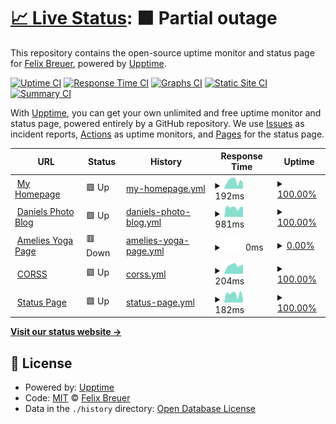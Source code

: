 # [📈 Live Status](https://breuer.dev): <!--live status--> **🟧 Partial outage**

This repository contains the open-source uptime monitor and status page for [Felix Breuer](https://breuer.dev), powered by [Upptime](https://github.com/upptime/upptime).

[![Uptime CI](https://github.com/breuerfelix/upptime/workflows/Uptime%20CI/badge.svg)](https://github.com/breuerfelix/upptime/actions?query=workflow%3A%22Uptime+CI%22)
[![Response Time CI](https://github.com/breuerfelix/upptime/workflows/Response%20Time%20CI/badge.svg)](https://github.com/breuerfelix/upptime/actions?query=workflow%3A%22Response+Time+CI%22)
[![Graphs CI](https://github.com/breuerfelix/upptime/workflows/Graphs%20CI/badge.svg)](https://github.com/breuerfelix/upptime/actions?query=workflow%3A%22Graphs+CI%22)
[![Static Site CI](https://github.com/breuerfelix/upptime/workflows/Static%20Site%20CI/badge.svg)](https://github.com/breuerfelix/upptime/actions?query=workflow%3A%22Static+Site+CI%22)
[![Summary CI](https://github.com/breuerfelix/upptime/workflows/Summary%20CI/badge.svg)](https://github.com/breuerfelix/upptime/actions?query=workflow%3A%22Summary+CI%22)

With [Upptime](https://upptime.js.org), you can get your own unlimited and free uptime monitor and status page, powered entirely by a GitHub repository. We use [Issues](https://github.com/breuerfelix/upptime/issues) as incident reports, [Actions](https://github.com/breuerfelix/upptime/actions) as uptime monitors, and [Pages](https://breuer.dev) for the status page.

<!--start: status pages-->
<!-- This summary is generated by Upptime (https://github.com/upptime/upptime) -->
<!-- Do not edit this manually, your changes will be overwritten -->
<!-- prettier-ignore -->
| URL | Status | History | Response Time | Uptime |
| --- | ------ | ------- | ------------- | ------ |
| <img alt="" src="https://icons.duckduckgo.com/ip3/breuer.dev.ico" height="13"> [My Homepage](https://breuer.dev) | 🟩 Up | [my-homepage.yml](https://github.com/breuerfelix/upptime/commits/HEAD/history/my-homepage.yml) | <details><summary><img alt="Response time graph" src="./graphs/my-homepage/response-time-week.png" height="20"> 192ms</summary><br><a href="https://status.breuer.dev/history/my-homepage"><img alt="Response time 147" src="https://img.shields.io/endpoint?url=https%3A%2F%2Fraw.githubusercontent.com%2Fbreuerfelix%2Fupptime%2FHEAD%2Fapi%2Fmy-homepage%2Fresponse-time.json"></a><br><a href="https://status.breuer.dev/history/my-homepage"><img alt="24-hour response time 204" src="https://img.shields.io/endpoint?url=https%3A%2F%2Fraw.githubusercontent.com%2Fbreuerfelix%2Fupptime%2FHEAD%2Fapi%2Fmy-homepage%2Fresponse-time-day.json"></a><br><a href="https://status.breuer.dev/history/my-homepage"><img alt="7-day response time 192" src="https://img.shields.io/endpoint?url=https%3A%2F%2Fraw.githubusercontent.com%2Fbreuerfelix%2Fupptime%2FHEAD%2Fapi%2Fmy-homepage%2Fresponse-time-week.json"></a><br><a href="https://status.breuer.dev/history/my-homepage"><img alt="30-day response time 178" src="https://img.shields.io/endpoint?url=https%3A%2F%2Fraw.githubusercontent.com%2Fbreuerfelix%2Fupptime%2FHEAD%2Fapi%2Fmy-homepage%2Fresponse-time-month.json"></a><br><a href="https://status.breuer.dev/history/my-homepage"><img alt="1-year response time 153" src="https://img.shields.io/endpoint?url=https%3A%2F%2Fraw.githubusercontent.com%2Fbreuerfelix%2Fupptime%2FHEAD%2Fapi%2Fmy-homepage%2Fresponse-time-year.json"></a></details> | <details><summary><a href="https://status.breuer.dev/history/my-homepage">100.00%</a></summary><a href="https://status.breuer.dev/history/my-homepage"><img alt="All-time uptime 100.00%" src="https://img.shields.io/endpoint?url=https%3A%2F%2Fraw.githubusercontent.com%2Fbreuerfelix%2Fupptime%2FHEAD%2Fapi%2Fmy-homepage%2Fuptime.json"></a><br><a href="https://status.breuer.dev/history/my-homepage"><img alt="24-hour uptime 100.00%" src="https://img.shields.io/endpoint?url=https%3A%2F%2Fraw.githubusercontent.com%2Fbreuerfelix%2Fupptime%2FHEAD%2Fapi%2Fmy-homepage%2Fuptime-day.json"></a><br><a href="https://status.breuer.dev/history/my-homepage"><img alt="7-day uptime 100.00%" src="https://img.shields.io/endpoint?url=https%3A%2F%2Fraw.githubusercontent.com%2Fbreuerfelix%2Fupptime%2FHEAD%2Fapi%2Fmy-homepage%2Fuptime-week.json"></a><br><a href="https://status.breuer.dev/history/my-homepage"><img alt="30-day uptime 100.00%" src="https://img.shields.io/endpoint?url=https%3A%2F%2Fraw.githubusercontent.com%2Fbreuerfelix%2Fupptime%2FHEAD%2Fapi%2Fmy-homepage%2Fuptime-month.json"></a><br><a href="https://status.breuer.dev/history/my-homepage"><img alt="1-year uptime 100.00%" src="https://img.shields.io/endpoint?url=https%3A%2F%2Fraw.githubusercontent.com%2Fbreuerfelix%2Fupptime%2FHEAD%2Fapi%2Fmy-homepage%2Fuptime-year.json"></a></details>
| <img alt="" src="https://icons.duckduckgo.com/ip3/danielkueffler.de.ico" height="13"> [Daniels Photo Blog](https://danielkueffler.de) | 🟩 Up | [daniels-photo-blog.yml](https://github.com/breuerfelix/upptime/commits/HEAD/history/daniels-photo-blog.yml) | <details><summary><img alt="Response time graph" src="./graphs/daniels-photo-blog/response-time-week.png" height="20"> 981ms</summary><br><a href="https://status.breuer.dev/history/daniels-photo-blog"><img alt="Response time 804" src="https://img.shields.io/endpoint?url=https%3A%2F%2Fraw.githubusercontent.com%2Fbreuerfelix%2Fupptime%2FHEAD%2Fapi%2Fdaniels-photo-blog%2Fresponse-time.json"></a><br><a href="https://status.breuer.dev/history/daniels-photo-blog"><img alt="24-hour response time 758" src="https://img.shields.io/endpoint?url=https%3A%2F%2Fraw.githubusercontent.com%2Fbreuerfelix%2Fupptime%2FHEAD%2Fapi%2Fdaniels-photo-blog%2Fresponse-time-day.json"></a><br><a href="https://status.breuer.dev/history/daniels-photo-blog"><img alt="7-day response time 981" src="https://img.shields.io/endpoint?url=https%3A%2F%2Fraw.githubusercontent.com%2Fbreuerfelix%2Fupptime%2FHEAD%2Fapi%2Fdaniels-photo-blog%2Fresponse-time-week.json"></a><br><a href="https://status.breuer.dev/history/daniels-photo-blog"><img alt="30-day response time 947" src="https://img.shields.io/endpoint?url=https%3A%2F%2Fraw.githubusercontent.com%2Fbreuerfelix%2Fupptime%2FHEAD%2Fapi%2Fdaniels-photo-blog%2Fresponse-time-month.json"></a><br><a href="https://status.breuer.dev/history/daniels-photo-blog"><img alt="1-year response time 820" src="https://img.shields.io/endpoint?url=https%3A%2F%2Fraw.githubusercontent.com%2Fbreuerfelix%2Fupptime%2FHEAD%2Fapi%2Fdaniels-photo-blog%2Fresponse-time-year.json"></a></details> | <details><summary><a href="https://status.breuer.dev/history/daniels-photo-blog">100.00%</a></summary><a href="https://status.breuer.dev/history/daniels-photo-blog"><img alt="All-time uptime 98.80%" src="https://img.shields.io/endpoint?url=https%3A%2F%2Fraw.githubusercontent.com%2Fbreuerfelix%2Fupptime%2FHEAD%2Fapi%2Fdaniels-photo-blog%2Fuptime.json"></a><br><a href="https://status.breuer.dev/history/daniels-photo-blog"><img alt="24-hour uptime 100.00%" src="https://img.shields.io/endpoint?url=https%3A%2F%2Fraw.githubusercontent.com%2Fbreuerfelix%2Fupptime%2FHEAD%2Fapi%2Fdaniels-photo-blog%2Fuptime-day.json"></a><br><a href="https://status.breuer.dev/history/daniels-photo-blog"><img alt="7-day uptime 100.00%" src="https://img.shields.io/endpoint?url=https%3A%2F%2Fraw.githubusercontent.com%2Fbreuerfelix%2Fupptime%2FHEAD%2Fapi%2Fdaniels-photo-blog%2Fuptime-week.json"></a><br><a href="https://status.breuer.dev/history/daniels-photo-blog"><img alt="30-day uptime 100.00%" src="https://img.shields.io/endpoint?url=https%3A%2F%2Fraw.githubusercontent.com%2Fbreuerfelix%2Fupptime%2FHEAD%2Fapi%2Fdaniels-photo-blog%2Fuptime-month.json"></a><br><a href="https://status.breuer.dev/history/daniels-photo-blog"><img alt="1-year uptime 98.78%" src="https://img.shields.io/endpoint?url=https%3A%2F%2Fraw.githubusercontent.com%2Fbreuerfelix%2Fupptime%2FHEAD%2Fapi%2Fdaniels-photo-blog%2Fuptime-year.json"></a></details>
| <img alt="" src="https://icons.duckduckgo.com/ip3/yoga-amelie.de.ico" height="13"> [Amelies Yoga Page](https://yoga-amelie.de) | 🟥 Down | [amelies-yoga-page.yml](https://github.com/breuerfelix/upptime/commits/HEAD/history/amelies-yoga-page.yml) | <details><summary><img alt="Response time graph" src="./graphs/amelies-yoga-page/response-time-week.png" height="20"> 0ms</summary><br><a href="https://status.breuer.dev/history/amelies-yoga-page"><img alt="Response time 196" src="https://img.shields.io/endpoint?url=https%3A%2F%2Fraw.githubusercontent.com%2Fbreuerfelix%2Fupptime%2FHEAD%2Fapi%2Famelies-yoga-page%2Fresponse-time.json"></a><br><a href="https://status.breuer.dev/history/amelies-yoga-page"><img alt="24-hour response time 0" src="https://img.shields.io/endpoint?url=https%3A%2F%2Fraw.githubusercontent.com%2Fbreuerfelix%2Fupptime%2FHEAD%2Fapi%2Famelies-yoga-page%2Fresponse-time-day.json"></a><br><a href="https://status.breuer.dev/history/amelies-yoga-page"><img alt="7-day response time 0" src="https://img.shields.io/endpoint?url=https%3A%2F%2Fraw.githubusercontent.com%2Fbreuerfelix%2Fupptime%2FHEAD%2Fapi%2Famelies-yoga-page%2Fresponse-time-week.json"></a><br><a href="https://status.breuer.dev/history/amelies-yoga-page"><img alt="30-day response time 0" src="https://img.shields.io/endpoint?url=https%3A%2F%2Fraw.githubusercontent.com%2Fbreuerfelix%2Fupptime%2FHEAD%2Fapi%2Famelies-yoga-page%2Fresponse-time-month.json"></a><br><a href="https://status.breuer.dev/history/amelies-yoga-page"><img alt="1-year response time 197" src="https://img.shields.io/endpoint?url=https%3A%2F%2Fraw.githubusercontent.com%2Fbreuerfelix%2Fupptime%2FHEAD%2Fapi%2Famelies-yoga-page%2Fresponse-time-year.json"></a></details> | <details><summary><a href="https://status.breuer.dev/history/amelies-yoga-page">0.00%</a></summary><a href="https://status.breuer.dev/history/amelies-yoga-page"><img alt="All-time uptime 77.65%" src="https://img.shields.io/endpoint?url=https%3A%2F%2Fraw.githubusercontent.com%2Fbreuerfelix%2Fupptime%2FHEAD%2Fapi%2Famelies-yoga-page%2Fuptime.json"></a><br><a href="https://status.breuer.dev/history/amelies-yoga-page"><img alt="24-hour uptime 0.00%" src="https://img.shields.io/endpoint?url=https%3A%2F%2Fraw.githubusercontent.com%2Fbreuerfelix%2Fupptime%2FHEAD%2Fapi%2Famelies-yoga-page%2Fuptime-day.json"></a><br><a href="https://status.breuer.dev/history/amelies-yoga-page"><img alt="7-day uptime 0.00%" src="https://img.shields.io/endpoint?url=https%3A%2F%2Fraw.githubusercontent.com%2Fbreuerfelix%2Fupptime%2FHEAD%2Fapi%2Famelies-yoga-page%2Fuptime-week.json"></a><br><a href="https://status.breuer.dev/history/amelies-yoga-page"><img alt="30-day uptime 0.00%" src="https://img.shields.io/endpoint?url=https%3A%2F%2Fraw.githubusercontent.com%2Fbreuerfelix%2Fupptime%2FHEAD%2Fapi%2Famelies-yoga-page%2Fuptime-month.json"></a><br><a href="https://status.breuer.dev/history/amelies-yoga-page"><img alt="1-year uptime 73.28%" src="https://img.shields.io/endpoint?url=https%3A%2F%2Fraw.githubusercontent.com%2Fbreuerfelix%2Fupptime%2FHEAD%2Fapi%2Famelies-yoga-page%2Fuptime-year.json"></a></details>
| <img alt="" src="https://icons.duckduckgo.com/ip3/corss.breuer.dev.ico" height="13"> [CORSS](https://corss.breuer.dev) | 🟩 Up | [corss.yml](https://github.com/breuerfelix/upptime/commits/HEAD/history/corss.yml) | <details><summary><img alt="Response time graph" src="./graphs/corss/response-time-week.png" height="20"> 204ms</summary><br><a href="https://status.breuer.dev/history/corss"><img alt="Response time 175" src="https://img.shields.io/endpoint?url=https%3A%2F%2Fraw.githubusercontent.com%2Fbreuerfelix%2Fupptime%2FHEAD%2Fapi%2Fcorss%2Fresponse-time.json"></a><br><a href="https://status.breuer.dev/history/corss"><img alt="24-hour response time 172" src="https://img.shields.io/endpoint?url=https%3A%2F%2Fraw.githubusercontent.com%2Fbreuerfelix%2Fupptime%2FHEAD%2Fapi%2Fcorss%2Fresponse-time-day.json"></a><br><a href="https://status.breuer.dev/history/corss"><img alt="7-day response time 204" src="https://img.shields.io/endpoint?url=https%3A%2F%2Fraw.githubusercontent.com%2Fbreuerfelix%2Fupptime%2FHEAD%2Fapi%2Fcorss%2Fresponse-time-week.json"></a><br><a href="https://status.breuer.dev/history/corss"><img alt="30-day response time 186" src="https://img.shields.io/endpoint?url=https%3A%2F%2Fraw.githubusercontent.com%2Fbreuerfelix%2Fupptime%2FHEAD%2Fapi%2Fcorss%2Fresponse-time-month.json"></a><br><a href="https://status.breuer.dev/history/corss"><img alt="1-year response time 167" src="https://img.shields.io/endpoint?url=https%3A%2F%2Fraw.githubusercontent.com%2Fbreuerfelix%2Fupptime%2FHEAD%2Fapi%2Fcorss%2Fresponse-time-year.json"></a></details> | <details><summary><a href="https://status.breuer.dev/history/corss">100.00%</a></summary><a href="https://status.breuer.dev/history/corss"><img alt="All-time uptime 99.99%" src="https://img.shields.io/endpoint?url=https%3A%2F%2Fraw.githubusercontent.com%2Fbreuerfelix%2Fupptime%2FHEAD%2Fapi%2Fcorss%2Fuptime.json"></a><br><a href="https://status.breuer.dev/history/corss"><img alt="24-hour uptime 100.00%" src="https://img.shields.io/endpoint?url=https%3A%2F%2Fraw.githubusercontent.com%2Fbreuerfelix%2Fupptime%2FHEAD%2Fapi%2Fcorss%2Fuptime-day.json"></a><br><a href="https://status.breuer.dev/history/corss"><img alt="7-day uptime 100.00%" src="https://img.shields.io/endpoint?url=https%3A%2F%2Fraw.githubusercontent.com%2Fbreuerfelix%2Fupptime%2FHEAD%2Fapi%2Fcorss%2Fuptime-week.json"></a><br><a href="https://status.breuer.dev/history/corss"><img alt="30-day uptime 100.00%" src="https://img.shields.io/endpoint?url=https%3A%2F%2Fraw.githubusercontent.com%2Fbreuerfelix%2Fupptime%2FHEAD%2Fapi%2Fcorss%2Fuptime-month.json"></a><br><a href="https://status.breuer.dev/history/corss"><img alt="1-year uptime 99.99%" src="https://img.shields.io/endpoint?url=https%3A%2F%2Fraw.githubusercontent.com%2Fbreuerfelix%2Fupptime%2FHEAD%2Fapi%2Fcorss%2Fuptime-year.json"></a></details>
| <img alt="" src="https://icons.duckduckgo.com/ip3/status.breuer.dev.ico" height="13"> [Status Page](https://status.breuer.dev) | 🟩 Up | [status-page.yml](https://github.com/breuerfelix/upptime/commits/HEAD/history/status-page.yml) | <details><summary><img alt="Response time graph" src="./graphs/status-page/response-time-week.png" height="20"> 182ms</summary><br><a href="https://status.breuer.dev/history/status-page"><img alt="Response time 157" src="https://img.shields.io/endpoint?url=https%3A%2F%2Fraw.githubusercontent.com%2Fbreuerfelix%2Fupptime%2FHEAD%2Fapi%2Fstatus-page%2Fresponse-time.json"></a><br><a href="https://status.breuer.dev/history/status-page"><img alt="24-hour response time 154" src="https://img.shields.io/endpoint?url=https%3A%2F%2Fraw.githubusercontent.com%2Fbreuerfelix%2Fupptime%2FHEAD%2Fapi%2Fstatus-page%2Fresponse-time-day.json"></a><br><a href="https://status.breuer.dev/history/status-page"><img alt="7-day response time 182" src="https://img.shields.io/endpoint?url=https%3A%2F%2Fraw.githubusercontent.com%2Fbreuerfelix%2Fupptime%2FHEAD%2Fapi%2Fstatus-page%2Fresponse-time-week.json"></a><br><a href="https://status.breuer.dev/history/status-page"><img alt="30-day response time 194" src="https://img.shields.io/endpoint?url=https%3A%2F%2Fraw.githubusercontent.com%2Fbreuerfelix%2Fupptime%2FHEAD%2Fapi%2Fstatus-page%2Fresponse-time-month.json"></a><br><a href="https://status.breuer.dev/history/status-page"><img alt="1-year response time 163" src="https://img.shields.io/endpoint?url=https%3A%2F%2Fraw.githubusercontent.com%2Fbreuerfelix%2Fupptime%2FHEAD%2Fapi%2Fstatus-page%2Fresponse-time-year.json"></a></details> | <details><summary><a href="https://status.breuer.dev/history/status-page">100.00%</a></summary><a href="https://status.breuer.dev/history/status-page"><img alt="All-time uptime 100.00%" src="https://img.shields.io/endpoint?url=https%3A%2F%2Fraw.githubusercontent.com%2Fbreuerfelix%2Fupptime%2FHEAD%2Fapi%2Fstatus-page%2Fuptime.json"></a><br><a href="https://status.breuer.dev/history/status-page"><img alt="24-hour uptime 100.00%" src="https://img.shields.io/endpoint?url=https%3A%2F%2Fraw.githubusercontent.com%2Fbreuerfelix%2Fupptime%2FHEAD%2Fapi%2Fstatus-page%2Fuptime-day.json"></a><br><a href="https://status.breuer.dev/history/status-page"><img alt="7-day uptime 100.00%" src="https://img.shields.io/endpoint?url=https%3A%2F%2Fraw.githubusercontent.com%2Fbreuerfelix%2Fupptime%2FHEAD%2Fapi%2Fstatus-page%2Fuptime-week.json"></a><br><a href="https://status.breuer.dev/history/status-page"><img alt="30-day uptime 100.00%" src="https://img.shields.io/endpoint?url=https%3A%2F%2Fraw.githubusercontent.com%2Fbreuerfelix%2Fupptime%2FHEAD%2Fapi%2Fstatus-page%2Fuptime-month.json"></a><br><a href="https://status.breuer.dev/history/status-page"><img alt="1-year uptime 100.00%" src="https://img.shields.io/endpoint?url=https%3A%2F%2Fraw.githubusercontent.com%2Fbreuerfelix%2Fupptime%2FHEAD%2Fapi%2Fstatus-page%2Fuptime-year.json"></a></details>

<!--end: status pages-->

[**Visit our status website →**](https://breuer.dev)

## 📄 License

- Powered by: [Upptime](https://github.com/upptime/upptime)
- Code: [MIT](./LICENSE) © [Felix Breuer](https://breuer.dev)
- Data in the `./history` directory: [Open Database License](https://opendatacommons.org/licenses/odbl/1-0/)
